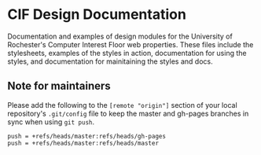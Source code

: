 # CIF Design Documentation

Documentation and examples of design modules for the University of Rochester's Computer Interest Floor web properties. These files include the stylesheets, examples of the styles in action, documentation for using the styles, and documentation for mainitaining the styles and docs.

## Note for maintainers

Please add the following to the `[remote "origin"]` section of your local repository's `.git/config` file to keep the master and gh-pages branches in sync when using `git push`.

	push = +refs/heads/master:refs/heads/gh-pages
	push = +refs/heads/master:refs/heads/master
